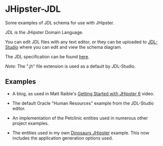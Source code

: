 # JHipster-JDL

Some examples of JDL schema for use with JHipster.

JDL is the JHipster Domain Language.

You can edit JDL files with any text editor, or they can be uploaded to [JDL-Studio](https://start.jhipster.tech/jdl-studio/)
where you can edit and view the schema diagram.

The JDL specification can be found [here](http://www.jhipster.tech/jdl/).

*Note:* The ".jh" file extension is used as a default by JDL-Studio.

## Examples

- A blog, as used in Matt Raible's [Getting Started with JHipster 6](https://www.youtube.com/watch?v=uQqlO3IGpTU) video.

- The default Oracle "Human Resources" example from the JDL-Studio editor.

- An implementation of the Petclinic entities used in numerous other project examples.

- The entities used in my own [Dinosaurs JHipster](https://github.com/RatJuggler/jhipster-dinosaurs) example. This now 
includes the application generation options used.
